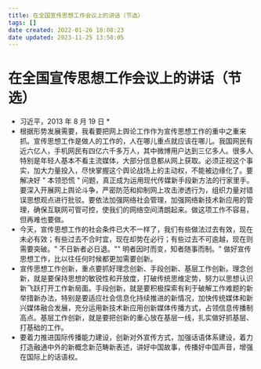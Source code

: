 ```yaml
---
title: 在全国宣传思想工作会议上的讲话（节选）
tags: []
date created: 2022-01-26 18:08:23
date updated: 2023-11-25 13:50:05
---
```


# 在全国宣传思想工作会议上的讲话（节选）

- 习近平，2013 年 8 月 19 日 *
- 根据形势发展需要，我看要把网上舆论工作作为宣传思想工作的重中之重来抓。宣传思想工作是做人的工作的，人在哪儿重点就应该在哪儿。我国网民有近六亿人，手机网民有四亿六千多万人，其中微博用户达到三亿多人。很多人特别是年轻人基本不看主流媒体，大部分信息都从网上获取。必须正视这个事实，加大力量投入，尽快掌握这个舆论战场上的主动权，不能被边缘化了。要解决好 " 本领恐慌 " 问题，真正成为运用现代传媒新手段新方法的行家里手。要深入开展网上舆论斗争，严密防范和抑制网上攻击渗透行为，组织力量对错误思想观点进行批驳。要依法加强网络社会管理，加强网络新技术新应用的管理，确保互联网可管可控，使我们的网络空间清朗起来。做这项工作不容易，但再难也要做。
- 今天，宣传思想工作的社会条件已大不一样了，我们有些做法过去有效，现在未必有效；有些过去不合时宜，现在却势在必行；有些过去不可逾越，现在则需要突破。" 不日新者必日退。"" 明者因时而变，知者随事而制。" 做好宣传思想工作，比以往任何时候都更加需要创新。
- 宣传思想工作创新，重点要抓好理念创新、手段创新、基层工作创新。理念创新，就是要保持思想的敏锐性和开放度，打破传统思维定势，努力以思想认识新飞跃打开工作新局面。手段创新，就是要积极探索有利于破解工作难题的新举措新办法，特别是要适应社会信息化持续推进的新情况，加快传统媒体和新兴媒体融合发展，充分运用新技术新应用创新媒体传播方式，占领信息传播制高点。基层工作创新，就是要把创新的重心放在基层一线，扎实做好抓基层、打基础的工作。
- 要着力推进国际传播能力建设，创新对外宣传方式，加强话语体系建设，着力打造融通中外的新概念新范畴新表述，讲好中国故事，传播好中国声音，增强在国际上的话语权。
